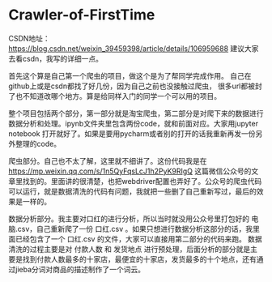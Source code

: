 # Crawler-of-FirstTime
CSDN地址：https://blog.csdn.net/weixin_39459398/article/details/106959688
建议大家去看csdn，我写的详细一点。

首先这个算是自己第一个爬虫的项目，做这个是为了帮同学完成作用。
自己在github上或是csdn都找了好几份，因为自己之前也没接触过爬虫，
很多url都被封了也不知道改哪个地方。算是给同样入门的同学一个可以用的项目。

整个项目包括两个部分，第一部分就是淘宝爬虫，第二部分是对爬下来的数据进行数据分析和处理。ipynb文件夹里包含两份code，就和前面对应。大家用jupyter notebook 打开就好了。如果是要用pycharm或者别的打开的话我重新再发一份另外整理的code。

爬虫部分。自己也不太了解，这里就不细讲了。这份代码我是在  https://mp.weixin.qq.com/s/1n5QyFqsLcJ1h2PyK9RIgQ  这篇微信公众号的文章里找到的。里面讲的很清楚，也把webdriver配置也弄好了。公众号的爬虫代码可以运行，就是数据清洗的代码有问题，我就把一些删了自己重新写过，最后的效果是一样的。

数据分析部分。我主要对口红的进行分析，所以当时就没用公众号里打包好的 电脑.csv，自己重新爬了一份 口红.csv 。如果只想进行数据分析这部分的话，我里面已经包含了一个 口红.csv 的文件，大家可以直接用第二部分的代码来跑。  数据清洗的过程主要是对 付款人数 和 发货地点 进行预处理，后面分析的部分就是主要是找到付款人数最多的十家店，最便宜的十家店，发货最多的十个地点，还有通过jieba分词对商品的描述制作了一个词云。

